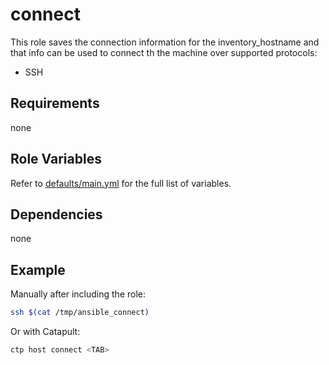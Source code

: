 # connect

This role saves the connection information for the inventory_hostname and that info can be used to connect th the machine over supported protocols:

- SSH

## Requirements

none

## Role Variables

Refer to [defaults/main.yml](https://github.com/novateams/nova.core/blob/main/nova/core/roles/connect/defaults/main.yml) for the full list of variables.

## Dependencies

none

## Example

Manually after including the role:

```bash
ssh $(cat /tmp/ansible_connect)
```

Or with Catapult:

```bash
ctp host connect <TAB>
```
